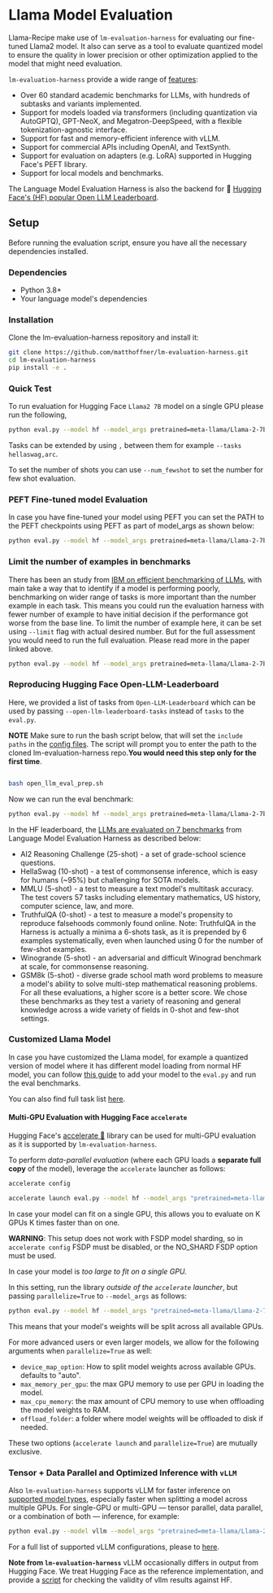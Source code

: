# Llama Model Evaluation

Llama-Recipe make use of `lm-evaluation-harness` for evaluating our fine-tuned Llama2 model. It also can serve as a tool to evaluate quantized model to ensure the quality in lower precision or other optimization applied to the model that might need evaluation.


`lm-evaluation-harness` provide a wide range of [features](https://github.com/EleutherAI/lm-evaluation-harness?tab=readme-ov-file#overview):

- Over 60 standard academic benchmarks for LLMs, with hundreds of subtasks and variants implemented.
- Support for models loaded via transformers (including quantization via AutoGPTQ), GPT-NeoX, and Megatron-DeepSpeed, with a flexible tokenization-agnostic interface.
- Support for fast and memory-efficient inference with vLLM.
- Support for commercial APIs including OpenAI, and TextSynth.
- Support for evaluation on adapters (e.g. LoRA) supported in Hugging Face's PEFT library.
- Support for local models and benchmarks.

The Language Model Evaluation Harness is also the backend for 🤗 [Hugging Face's (HF) popular Open LLM Leaderboard](https://huggingface.co/spaces/HuggingFaceH4/open_llm_leaderboard). 

## Setup

Before running the evaluation script, ensure you have all the necessary dependencies installed.

### Dependencies

- Python 3.8+
- Your language model's dependencies

### Installation

Clone the lm-evaluation-harness repository and install it:

```bash
git clone https://github.com/matthoffner/lm-evaluation-harness.git
cd lm-evaluation-harness
pip install -e .

```

### Quick Test

To run evaluation for Hugging Face `Llama2 7B` model  on a single GPU please run the following,

```bash
python eval.py --model hf --model_args pretrained=meta-llama/Llama-2-7b-chat-hf --tasks hellaswag --device cuda:0   --batch_size 8

```
Tasks can be extended by using `,` between them for example `--tasks hellaswag,arc`.

To set the number of shots you can use `--num_fewshot` to set the number for few shot evaluation. 

### PEFT Fine-tuned model Evaluation  

In case you have fine-tuned your model using PEFT you can set the PATH to the PEFT checkpoints using PEFT as part of model_args as shown below:

```bash
python eval.py --model hf --model_args pretrained=meta-llama/Llama-2-7b-hf,dtype="float",peft=../peft_output --tasks hellaswag --num_fewshot 10  --device cuda:0 --batch_size 8 
```

### Limit the number of examples in benchmarks

There has been an study from [IBM on efficient benchmarking of LLMs](https://arxiv.org/pdf/2308.11696.pdf), with main take a way that to identify if a model is performing poorly, benchmarking on wider range of tasks is more important than the number example in each task. This means you could run the evaluation harness with fewer number of example to have initial decision if the performance got worse from the base line. To limit the number of example here, it can be set using `--limit` flag with actual desired number. But for the full assessment you would need to run the full evaluation. Please read more in the paper linked above.

```bash
python eval.py --model hf --model_args pretrained=meta-llama/Llama-2-7b-hf,dtype="float",peft=../peft_output --tasks hellaswag --num_fewshot 10  --device cuda:0 --batch_size 8 --limit 100
```

### Reproducing Hugging Face Open-LLM-Leaderboard

Here, we provided a list of tasks from `Open-LLM-Leaderboard` which can be used by passing `--open-llm-leaderboard-tasks` instead of `tasks` to the `eval.py`. 

**NOTE** Make sure to run the bash script below, that will set the `include paths` in the [config files](./open_llm_leaderboard/). The script will prompt you to enter the path to the cloned lm-evaluation-harness repo.**You would need this step only for the first time**.

```bash

bash open_llm_eval_prep.sh

```
Now we can run the eval benchmark:

```bash
python eval.py --model hf --model_args pretrained=meta-llama/Llama-2-7b-hf,dtype="float",peft=../peft_output --num_fewshot 10  --device cuda:0 --batch_size 8 --limit 100 --open_llm_leaderboard_tasks
```

In the HF leaderboard, the [LLMs are evaluated on 7 benchmarks](https://huggingface.co/spaces/HuggingFaceH4/open_llm_leaderboard) from Language Model Evaluation Harness as described below:

- AI2 Reasoning Challenge (25-shot) - a set of grade-school science questions.
- HellaSwag (10-shot) - a test of commonsense inference, which is easy for humans (~95%) but challenging for SOTA models.
- MMLU (5-shot) - a test to measure a text model's multitask accuracy. The test covers 57 tasks including elementary mathematics, US history, computer science, law, and more.
- TruthfulQA (0-shot) - a test to measure a model's propensity to reproduce falsehoods commonly found online. Note: TruthfulQA in the Harness is actually a minima a 6-shots task, as it is prepended by 6 examples systematically, even when launched using 0 for the number of few-shot examples.
- Winogrande (5-shot) - an adversarial and difficult Winograd benchmark at scale, for commonsense reasoning.
- GSM8k (5-shot) - diverse grade school math word problems to measure a model's ability to solve multi-step mathematical reasoning problems.
For all these evaluations, a higher score is a better score. We chose these benchmarks as they test a variety of reasoning and general knowledge across a wide variety of fields in 0-shot and few-shot settings.

### Customized Llama Model

In case you have customized the Llama model, for example a quantized version of model where it has different model loading from normal HF model, you can follow [this guide](https://github.com/EleutherAI/lm-evaluation-harness/blob/main/docs/interface.md#external-library-usage) to add your model to the `eval.py` and run the eval benchmarks.

You can also find full task list [here](https://github.com/EleutherAI/lm-evaluation-harness/tree/main/lm_eval/tasks).



#### Multi-GPU Evaluation with Hugging Face `accelerate`

Hugging Face's [accelerate 🚀](https://github.com/huggingface/accelerate) library can be used for multi-GPU evaluation as it is supported by `lm-evaluation-harness`.

To perform *data-parallel evaluation* (where each GPU loads a **separate full copy** of the model), leverage the `accelerate` launcher as follows:


```bash
accelerate config

accelerate launch eval.py --model hf --model_args "pretrained=meta-llama/Llama-2-7b-chat-hf" --limit 100 --open-llm-leaderboard-tasks --output_path ./results.json --log_samples 
```

In case your model can fit on a single GPU, this allows you to evaluate on K GPUs K times faster than on one.

**WARNING**: This setup does not work with FSDP model sharding, so in `accelerate config` FSDP must be disabled, or the NO_SHARD FSDP option must be used.

In case your model is *too large to fit on a single GPU.*

In this setting, run the library *outside of the `accelerate` launcher*, but passing `parallelize=True` to `--model_args` as follows:

```bash
python eval.py --model hf --model_args "pretrained=meta-llama/Llama-2-7b-chat-hf,parallelize=True" --limit 100 --open_llm_leaderboard_tasks --output_path ./results.json --log_samples 
```


This means that your model's weights will be split across all available GPUs.

For more advanced users or even larger models, we allow for the following arguments when `parallelize=True` as well:
- `device_map_option`: How to split model weights across available GPUs. defaults to "auto".
- `max_memory_per_gpu`: the max GPU memory to use per GPU in loading the model.
- `max_cpu_memory`: the max amount of CPU memory to use when offloading the model weights to RAM.
- `offload_folder`: a folder where model weights will be offloaded to disk if needed.

These two options (`accelerate launch` and `parallelize=True`) are mutually exclusive.

### Tensor + Data Parallel and Optimized Inference with `vLLM`

Also `lm-evaluation-harness` supports vLLM for faster inference on [supported model types](https://docs.vllm.ai/en/latest/models/supported_models.html), especially faster when splitting a model across multiple GPUs. For single-GPU or multi-GPU — tensor parallel, data parallel, or a combination of both — inference, for example:

```bash
python eval.py --model vllm --model_args "pretrained=meta-llama/Llama-2-7b-chat-hf,tensor_parallel_size=1,dtype=auto,gpu_memory_utilization=0.8,data_parallel_size=2" --limit 100 --open_llm_leaderboard_tasks --output_path ./results.json --log_samples --batch_size auto
```
For a full list of supported vLLM configurations, please to [here](https://github.com/EleutherAI/lm-evaluation-harness/blob/076372ee9ee81e25c4e2061256400570354a8d1a/lm_eval/models/vllm_causallms.py#L44-L62).

**Note from `lm-evaluation-harness`** vLLM occasionally differs in output from Hugging Face. We treat Hugging Face as the reference implementation, and provide a [script](./scripts/model_comparator.py) for checking the validity of vllm results against HF.
